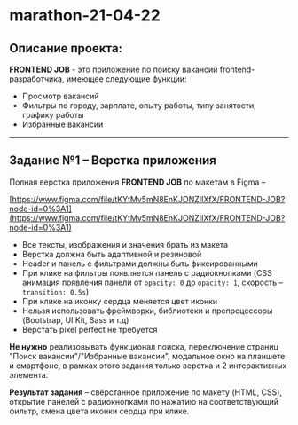# marathon-21-04-22

## Описание проекта:

**FRONTEND JOB** - это приложение по поиску вакансий frontend-разработчика, имеющее следующие функции:

- Просмотр вакансий
- Фильтры по городу, зарплате, опыту работы, типу занятости, графику работы
- Избранные вакансии

---

## Задание №1 – Верстка приложения

Полная верстка приложения **FRONTEND JOB** по макетам в Figma – 

[https://www.figma.com/file/tKYtMv5mN8EnKJONZIIXfX/FRONTEND-JOB?node-id=0%3A1](https://www.figma.com/file/tKYtMv5mN8EnKJONZIIXfX/FRONTEND-JOB?node-id=0%3A1)

- Все тексты, изображения и значения брать из макета
- Верстка должна быть адаптивной и резиновой
- Header и панель с фильтрами должны быть фиксированными
- При клике на фильтры появляется панель с радиокнопками (CSS анимация появления панели от `opacity: 0` до `opacity: 1`, скорость – `transition: 0.5s`)
- При клике на иконку сердца меняется цвет иконки
- Нельзя использовать фреймворки, библиотеки и препроцессоры (Bootstrap, UI Kit, Sass и т.д)
- Верстать pixel perfect не требуется

**Не нужно** реализовывать функционал поиска, переключение страниц "Поиск вакансии"/"Избранные вакансии", модальное окно на планшете и смартфоне, в рамках этого задания только верстка и 2 интерактивных элемента.

**Результат задания** – свёрстанное приложение по макету (HTML, CSS), открытие панелей с радиокнопками по нажатию на соответствующий фильтр, смена цвета иконки сердца при клике.
